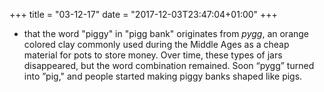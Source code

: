 +++
title = "03-12-17"
date = "2017-12-03T23:47:04+01:00"
+++

* that the word "piggy" in "pigg bank" originates from _pygg_, an orange colored clay commonly used during the Middle Ages as a cheap material for pots to store money. Over time, these types of jars disappeared, but the word combination remained. Soon “pygg” turned into ”pig," and people started making piggy banks shaped like pigs.
